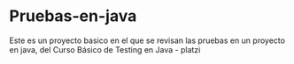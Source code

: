 # Pruebas-en-java
Este es un proyecto basico en el que se revisan las pruebas en un proyecto en java, del Curso Básico de Testing en Java - platzi
